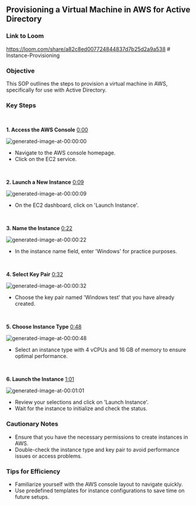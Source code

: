 ## Provisioning a Virtual Machine in AWS for Active Directory
### Link to Loom

<https://loom.com/share/a82c8ed007724844837d7b25d2a9a538> # Instance-Provisioning
### Objective

This SOP outlines the steps to provision a virtual machine in AWS, specifically for use with Active Directory.

### Key Steps

 

**1. Access the AWS Console** [0:00](https://loom.com/share/a82c8ed007724844837d7b25d2a9a538?t=0)

![generated-image-at-00:00:00](https://loom.com/i/c650ac59adf04ed8bd290291e67ffc16?workflows_screenshot=true)

- Navigate to the AWS console homepage.
- Click on the EC2 service.

 

**2. Launch a New Instance** [0:09](https://loom.com/share/a82c8ed007724844837d7b25d2a9a538?t=9)

![generated-image-at-00:00:09](https://loom.com/i/8965ede80dc844a6a48548d4fd75e9ca?workflows_screenshot=true)

- On the EC2 dashboard, click on 'Launch Instance'.

 

**3. Name the Instance** [0:22](https://loom.com/share/a82c8ed007724844837d7b25d2a9a538?t=22)

![generated-image-at-00:00:22](https://loom.com/i/263962617c6545d3b3d33e947740686a?workflows_screenshot=true)

- In the instance name field, enter 'Windows' for practice purposes.

 

**4. Select Key Pair** [0:32](https://loom.com/share/a82c8ed007724844837d7b25d2a9a538?t=32)

![generated-image-at-00:00:32](https://loom.com/i/586a27fecfdf478f98ef9c802a0ff6d1?workflows_screenshot=true)

- Choose the key pair named 'Windows test' that you have already created.

 

**5. Choose Instance Type** [0:48](https://loom.com/share/a82c8ed007724844837d7b25d2a9a538?t=48)

![generated-image-at-00:00:48](https://loom.com/i/5fa32d0be80c4d92854315ecf9ef8b80?workflows_screenshot=true)

- Select an instance type with 4 vCPUs and 16 GB of memory to ensure optimal performance.

 

**6. Launch the Instance** [1:01](https://loom.com/share/a82c8ed007724844837d7b25d2a9a538?t=61)

![generated-image-at-00:01:01](https://loom.com/i/05f7f0dad82d4f76878297863de47615?workflows_screenshot=true)

- Review your selections and click on 'Launch Instance'.
- Wait for the instance to initialize and check the status.

### Cautionary Notes

- Ensure that you have the necessary permissions to create instances in AWS.
- Double-check the instance type and key pair to avoid performance issues or access problems.

### Tips for Efficiency

- Familiarize yourself with the AWS console layout to navigate quickly.
- Use predefined templates for instance configurations to save time on future setups.


